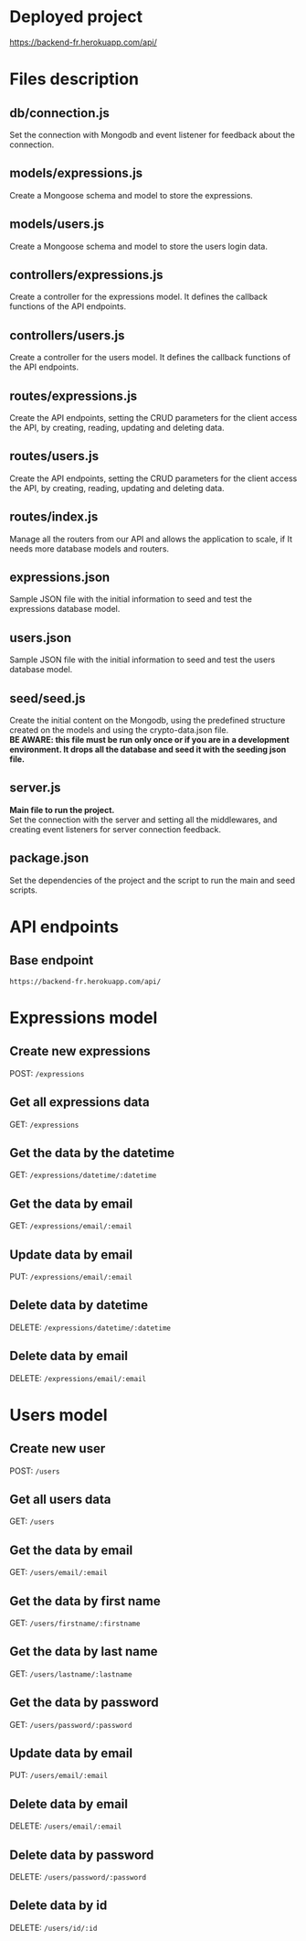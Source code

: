 # Deployed project

https://backend-fr.herokuapp.com/api/

# Files description

## db/connection.js

Set the connection with Mongodb and event listener for feedback about the connection.

## models/expressions.js

Create a Mongoose schema and model to store the expressions.

## models/users.js

Create a Mongoose schema and model to store the users login data.

## controllers/expressions.js

Create a controller for the expressions model. It defines the callback functions of the API endpoints.

## controllers/users.js

Create a controller for the users model. It defines the callback functions of the API endpoints.

## routes/expressions.js

Create the API endpoints, setting the CRUD parameters for the client access the API, by creating, reading, updating and deleting data.

## routes/users.js

Create the API endpoints, setting the CRUD parameters for the client access the API, by creating, reading, updating and deleting data.

## routes/index.js

Manage all the routers from our API and allows the application to scale, if It needs more database models and routers.

## expressions.json

Sample JSON file with the initial information to seed and test the expressions database model.

## users.json

Sample JSON file with the initial information to seed and test the users database model.

## seed/seed.js

Create the initial content on the Mongodb, using the predefined structure created on the models and using the crypto-data.json file.<br/>
**BE AWARE: this file must be run only once or if you are in a development environment. It drops all the database and seed it with the seeding json file.**

## server.js

**Main file to run the project.** </br>
Set the connection with the server and setting all the middlewares, and creating event listeners for server connection feedback.

## package.json

Set the dependencies of the project and the script to run the main and seed scripts.

# API endpoints

## Base endpoint

`https://backend-fr.herokuapp.com/api/`

# Expressions model

## Create new expressions

POST: `/expressions`

## Get all expressions data

GET: `/expressions`

## Get the data by the datetime

GET: `/expressions/datetime/:datetime`

## Get the data by email

GET: `/expressions/email/:email`

## Update data by email

PUT: `/expressions/email/:email`

## Delete data by datetime

DELETE: `/expressions/datetime/:datetime`

## Delete data by email

DELETE: `/expressions/email/:email`

# Users model

## Create new user

POST: `/users`

## Get all users data

GET: `/users`

## Get the data by email

GET: `/users/email/:email`

## Get the data by first name

GET: `/users/firstname/:firstname`

## Get the data by last name

GET: `/users/lastname/:lastname`

## Get the data by password

GET: `/users/password/:password`

## Update data by email

PUT: `/users/email/:email`

## Delete data by email

DELETE: `/users/email/:email`

## Delete data by password

DELETE: `/users/password/:password`

## Delete data by id

DELETE: `/users/id/:id`
